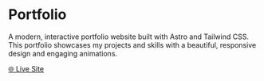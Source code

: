 # Portfolio

A modern, interactive portfolio website built with Astro and Tailwind CSS. This portfolio showcases my projects and skills with a beautiful, responsive design and engaging animations.

[🌐 Live Site](https://ore-codes.github.io)
